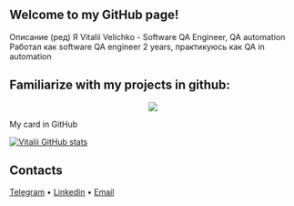 Welcome to my GitHub page!
---
Описание (ред)
Я Vitalii Velichko - Software QA Engineer, QA automation
Работал как software QA engineer 2 years, практикуюсь как QA in automation



Familiarize with my projects in github:
---

<p align="center">
  <img src="images/Github_projects.PNG">
</p>

My card in GitHub

[![Vitalii GitHub stats](https://github-readme-stats.vercel.app/api?username=silens088)](https://github.com/silens088/github-readme-stats)



Contacts
---

[Telegram](https://t.me/Vitalii088) • [Linkedin](https://linkedin.com/in/vvvelichko) • [Email](mailto:silens088@gmail.com)


<!--
**silens088/silens088** is a ✨ _special_ ✨ repository because its `README.md` (this file) appears on your GitHub profile.

Here are some ideas to get you started:

- 🔭 I’m currently working on ...
- 🌱 I’m currently learning ...
- 👯 I’m looking to collaborate on ...
- 🤔 I’m looking for help with ...
- 💬 Ask me about ...
- 📫 How to reach me: ...
- 😄 Pronouns: ...
- ⚡ Fun fact: ...
-->

